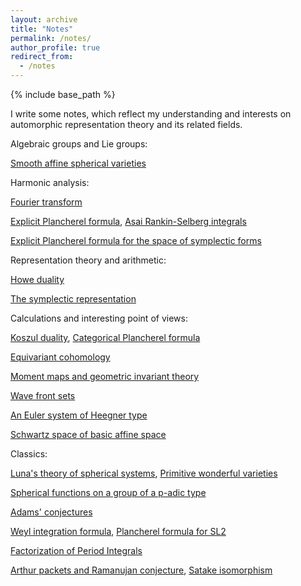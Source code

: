 ```yaml
---
layout: archive
title: "Notes"
permalink: /notes/
author_profile: true
redirect_from:
  - /notes
---
```


{% include base_path %}

I write some notes, which reflect my understanding and interests on automorphic representation theory and its related fields. 

Algebraic groups and Lie groups:

[Smooth affine spherical varieties](https://glucklichrui.github.io/files/smooth_affine.pdf)

Harmonic analysis: 

[Fourier transform](https://glucklichrui.github.io/files/Fourier_transform.pdf)


[Explicit Plancherel formula](https://glucklichrui.github.io/files/Explicit_Plancherel_formula.pdf), [Asai Rankin-Selberg integrals](https://glucklichrui.github.io/files/Asai_Rankin_Selberg.pdf)  


[Explicit Plancherel formula for the space of symplectic forms](https://glucklichrui.github.io/files/Explicit.pdf) 


Representation theory and arithmetic:

[Howe duality](https://glucklichrui.github.io/files/Howe_duality.pdf)


[The symplectic representation](https://glucklichrui.github.io/files/Symplectic.pdf)


Calculations and interesting point of views:   

[Koszul duality](https://glucklichrui.github.io/files/Koszul_duality.pdf), [Categorical Plancherel formula](https://glucklichrui.github.io/files/Categorical_Plancherel_formula.pdf)


[Equivariant cohomology](https://glucklichrui.github.io/files/Equivariant_cohomology.pdf)


[Moment maps and geometric invariant theory](https://glucklichrui.github.io/files/moment_maps.pdf)


[Wave front sets](https://glucklichrui.github.io/files/Wave_front_sets.pdf) 


[An Euler system of Heegner type](https://glucklichrui.github.io/files/Euler_Heegner.pdf) 


[Schwartz space of basic affine space](https://glucklichrui.github.io/files/Schwartz.pdf)


Classics: 

[Luna's theory of spherical systems](https://glucklichrui.github.io/files/Spherical_system.pdf), [Primitive wonderful varieties](https://glucklichrui.github.io/files/Primitive_wonderful_varieties.pdf)


[Spherical functions on a group of a p-adic type](https://glucklichrui.github.io/files/Mac.pdf)


[Adams' conjectures](https://glucklichrui.github.io/files/dual_pairs.pdf)


[Weyl integration formula](https://glucklichrui.github.io/files/Weyl_integration_formula.pdf), [Plancherel formula for SL2](https://glucklichrui.github.io/files/Plancherel_formula.pdf)


[Factorization of Period Integrals](https://glucklichrui.github.io/files/Factorization.pdf) 


[Arthur packets and Ramanujan conjecture](https://glucklichrui.github.io/files/Shahidi.pdf), [Satake isomorphism](https://glucklichrui.github.io/files/Satake.pdf)






